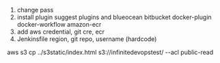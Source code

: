 

1. change pass
2. install plugin suggest plugins and 
  blueocean bitbucket docker-plugin docker-workflow amazon-ecr
3. add aws credential, git cre, ecr
4. Jenkinsfile region, git repo, username (hardcode)

aws s3 cp ../s3static/index.html s3://infinitedevopstest/ --acl public-read  

